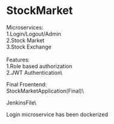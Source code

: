 # StockMarket

Microservices:\
1.Login/Logout/Admin\
2.Stock Market\
3.Stock Exchange\
\
Features:\
1.Role based authorization\
2.JWT Authentication\

Final Froentend:\
StockMarketApplication(Final)\

JenkinsFile\

Login microservice has been dockerized
